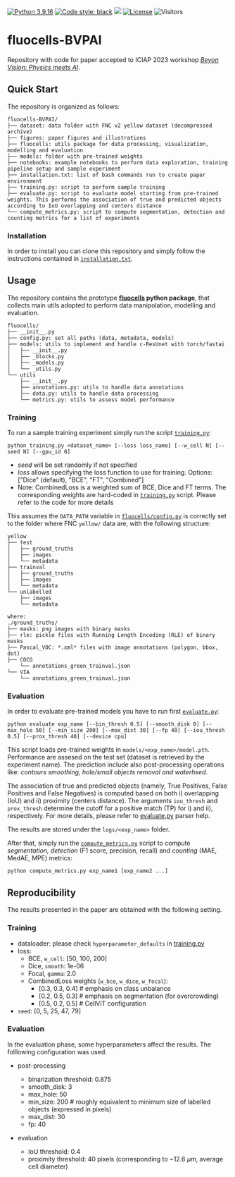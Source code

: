 
[![Python 3.9.16](https://img.shields.io/badge/python-3.9.16-blue.svg)](https://www.python.org/downloads/release/python-3916/)
[![Code style: black](https://img.shields.io/badge/code%20style-black-000000.svg)](https://github.com/psf/black)
<img src="https://img.shields.io/badge/PyTorch-EE4C2C?style=flat-square&logo=Pytorch&logoColor=white"/></a>
[![License](https://img.shields.io/badge/License-Apache_2.0-blue.svg)](https://opensource.org/licenses/Apache-2.0)
![Visitors](https://api.visitorbadge.io/api/visitors?path=https%3A%2F%2Fgithub.com%2Fclissa%2Ffluocells-BVPAI&countColor=%23263759)

# fluocells-BVPAI
Repository with code for paper accepted to ICIAP 2023 workshop [_Beyon Vision: Physics meets AI_](https://physicsmeetsai.github.io/beyond-vision/).

## Quick Start

The repository is organized as follows:

```
fluocells-BVPAI/
├── dataset: data folder with FNC v2 yellow dataset (decompressed archive)
├── figures: paper figures and illustrations
├── fluocells: utils package for data processing, visualization, modelling and evaluation
├── models: folder with pre-trained weights
├── notebooks: example notebooks to perform data exploration, training pipeline setup and sample experiment
├── installation.txt: list of bash commands run to create paper environment
├── training.py: script to perform sample training
├── evaluate.py: script to evaluate model starting from pre-trained weights. This performs the association of true and predicted objects according to IoU overlapping and centers distance
└── compute_metrics.py: script to compute segmentation, detection and counting metrics for a list of experiments
```

### Installation

In order to install you can clone this repository and simply follow the instructions contained in [`installation.txt`](installation.txt).


## Usage

The repository contains the prototype **[fluocells](fluocells/) python package**, that collects main utils adopted to perform data manipolation, modelling and evaluation.

```
fluocells/
├── __init__.py
├── config.py: set all paths (data, metadata, models)
├── models: utils to implement and handle c-ResUnet with torch/fastai
│   ├── __init__.py
│   ├── _blocks.py
│   ├── _models.py
│   └── _utils.py
└── utils
    ├── __init__.py
    ├── annotations.py: utils to handle data annotations
    ├── data.py: utils to handle data processing
    └── metrics.py: utils to assess model performance
```

### Training
To run a sample training experiment simply run the script [`training.py`](training.py):

```
python training.py <dataset_name> [--loss loss_name] [--w_cell N] [--seed N] [--gpu_id 0]
```
- *seed* will be set randomly if not specified
- *loss* allows specifying the loss function to use for training. Options: ["Dice" (default), "BCE", "FT", "Combined"]
- Note: CombinedLoss is a weighted sum of BCE, Dice and FT terms. The corresponding weights are hard-coded in [`training.py`](training.py) script. Please refer to the code for more details


This assumes the `DATA_PATH` variable in [`fluocells/config.py`](fluocells/config.py) is correctly set to the folder where FNC `yellow/` data are, with the following structure:

```
yellow
├── test
│   ├── ground_truths
│   ├── images
│   └── metadata
├── trainval
│   ├── ground_truths
│   ├── images
│   └── metadata
└── unlabelled
    ├── images
    └── metadata

where:
./ground_truths/
├── masks: png images with binary masks
├── rle: pickle files with Running Length Encoding (RLE) of binary masks
├── Pascal_VOC: *.xml* files with image annotations (polygon, bbox, dot)
├── COCO
    └── annotations_green_trainval.json
└── VIA
    └── annotations_green_trainval.json
```

### Evaluation
In order to evaluate pre-trained models you have to run first [`evaluate.py`](evaluate.py):

```
python evaluate exp_name [--bin_thresh 0.5] [--smooth_disk 0] [--max_hole 50] [--min_size 200] [--max_dist 30] [--fp 40] [--iou_thresh 0.5] [--prox_thresh 40] [--device cpu]
```

This script loads pre-trained weights in `models/<exp_name>/model.pth`.
Performance are assesed on the test set (dataset is retrieved by the experiment name). 
The prediction include also post-processing operations like: *contours smoothing, hole/small objects removal and waterhsed*. 

The association of true and predicted objects (namely, True Positives, False Positives and False Negatives) is computed based on both i) overlapping (IoU) and ii) proximity (centers distance).
The arguments `iou_thresh` and `prox_thresh` determine the cutoff for a positive match (TP) for i) and ii), respectively.
For more details, please refer to [evaluate.py](evaluate.py) parser help.

The results are stored under the `logs/<exp_name>` folder.

After that, simply run the [`compute_metrics.py`](compute_metrics.py) script to compute *segmentation, detection* (F1 score, precision, recall) and *counting* (MAE, MedAE, MPE) metrics:

```
python compute_metrics.py exp_name1 [exp_name2 ...]
```

## Reproducibility

The results presented in the paper are obtained with the following setting.

### Training

- dataloader: please check `hyperparameter_defaults` in [training.py](training.py) 
- loss:
    - BCE, `w_cell`: [50, 100, 200]
    - Dice, `smooth`: 1e-06
    - Focal, `gamma`: 2.0
    - CombinedLoss weights (`w_bce`, `w_dice`, `w_focal`): 
        - [0.3, 0.3, 0.4] # emphasis on class unbalance
        - [0.2, 0.5, 0.3] # emphasis on segmentation (for overcrowding)
        - [0.5, 0.2, 0.5] # CellViT configuration
- `seed`: [0, 5, 25, 47, 79]

### Evaluation

In the evaluation phase, some hyperparameters affect the results. The folllowing configuration was used.

- post-processing
    - binarization threshold: 0.875
    - smooth_disk: 3
    - max_hole: 50
    - min_size: 200 # roughly equivalent to minimum size of labelled objects (expressed in pixels)
    - max_dist: 30
    - fp: 40

- evaluation
    - IoU threshold: 0.4
    - proximity threshold: 40 pixels (corresponding to ~12.6 $\mu m$, average cell diameter)

